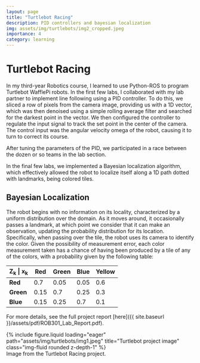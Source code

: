 ```yaml
---
layout: page
title: "Turtlebot Racing"
description: PID controllers and bayesian localization
img: assets/img/turtlebots/img2_cropped.jpeg
importance: 4
category: learning
---
```


# Turtlebot Racing

In my third-year Robotics course, I learned to use Python-ROS to program Turtlebot WafflePi robots. In the first few labs, I collaborated with my lab partner to implement line following using a PID controller. To do this, we sliced a row of pixels from the camera image, providing us with a 1D vector, which was then denoised using a simple rolling average filter and searched for the darkest point in the vector. We then configured the controller to regulate the input signal to track the set point in the center of the camera. The control input was the angular velocity omega of the robot, causing it to turn to correct its course.

After tuning the parameters of the PID, we participated in a race between the dozen or so teams in the lab section.

In the final few labs, we implemented a Bayesian localization algorithm, which effectively allowed the robot to localize itself along a 1D path dotted with landmarks, being colored tiles.

## Bayesian Localization

The robot begins with no information on its locality, characterized by a uniform distribution over the domain. As it moves around, it occasionally passes a landmark, at which point we consider that it can make an observation, updating the probability distribution for its location. Specifically, when passing over the tile, the robot uses its camera to identify the color. Given the possibility of measurement error, each color measurement taken has a chance of having been produced by a tile of any of the colors, with a probability given by the following table:

| Z<sub>k</sub> \| x<sub>k</sub> | Red  | Green | Blue | Yellow |
| ------------------------------ | ---- | ----- | ---- | ------ |
| **Red**                        | 0.7  | 0.05  | 0.05 | 0.6    |
| **Green**                      | 0.15 | 0.7   | 0.25 | 0.3    |
| **Blue**                       | 0.15 | 0.25  | 0.7  | 0.1    |

For more details, see the full project report [here]({{ site.baseurl }}/assets/pdf/ROB301_Lab_Report.pdf).

<div class="row">
    <div class="col-sm mt-3 mt-md-0">
        {% include figure.liquid loading="eager" path="assets/img/turtlebots/img1.jpeg" title="Turtlebot project image" class="img-fluid rounded z-depth-1" %}
    </div>
</div>
<div class="caption">
    Image from the Turtlebot Racing project.
</div>
